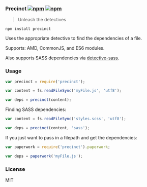 ### Precinct [![npm](http://img.shields.io/npm/v/module-definition.svg)](https://npmjs.org/package/precinct) [![npm](http://img.shields.io/npm/dm/precinct.svg)](https://npmjs.org/package/precinct)

> Unleash the detectives

`npm install precinct`

Uses the appropriate detective to find the dependencies of a file.

Supports: AMD, CommonJS, and ES6 modules.

Also supports SASS dependencies via [detective-sass](https://github.com/mrjoelkemp/node-detective-sass).

### Usage

```js
var precinct = require('precinct');

var content = fs.readFileSync('myFile.js', 'utf8');

var deps = precinct(content);
```

Finding SASS dependencies:

```js
var content = fs.readFileSync('styles.scss', 'utf8');

var deps = precinct(content, 'sass');

```

If you just want to pass in a filepath and get the dependencies:

```js
var paperwork = require('precinct').paperwork;

var deps = paperwork('myFile.js');
```

### License

MIT
